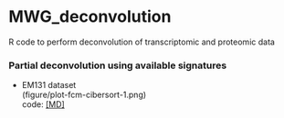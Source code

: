 # MWG_deconvolution
R code to perform deconvolution of transcriptomic and proteomic data
  
  
### Partial deconvolution using available signatures
- EM131 dataset  
(figure/plot-fcm-cibersort-1.png)  
code: [[MD]](code/20190621_HBV.cibersort.md)  
